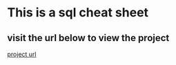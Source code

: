 # This is a sql cheat sheet

## visit the url below to view the project
<a href="https://jomobrain1.github.io/sql_cheat/" target="_blank">
project url
</a>
